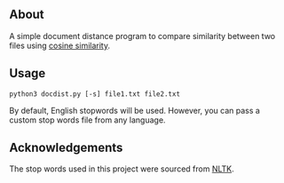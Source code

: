 ## About

A simple document distance program to compare similarity between two files using [cosine similarity](https://en.wikipedia.org/wiki/Cosine_similarity).


## Usage

`python3 docdist.py [-s] file1.txt file2.txt`

By default, English stopwords will be used. However, you can pass a custom stop words file from any language. 

## Acknowledgements

The stop words used in this project were sourced from [NLTK](https://www.nltk.org).
